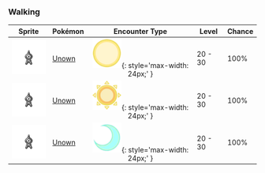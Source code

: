 ### Walking

| Sprite | Pokémon | Encounter Type | Level | Chance |
|:------:|---------|:--------------:|-------|--------|
| ![Unown](../../assets/sprites/unown/front.gif "Unown") | [Unown](../../pokemon/unown.md/) | ![Morning](../../assets/encounter_types/morning.png "Morning"){: style='max-width: 24px;' } | 20 - 30 | 100% |
| ![Unown](../../assets/sprites/unown/front.gif "Unown") | [Unown](../../pokemon/unown.md/) | ![Day](../../assets/encounter_types/day.png "Day"){: style='max-width: 24px;' } | 20 - 30 | 100% |
| ![Unown](../../assets/sprites/unown/front.gif "Unown") | [Unown](../../pokemon/unown.md/) | ![Night](../../assets/encounter_types/night.png "Night"){: style='max-width: 24px;' } | 20 - 30 | 100% |


